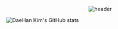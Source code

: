 <div align="center">
  
  ![header](https://capsule-render.vercel.app/api?type=transparent&text=Welcome%20to%20Hans%20GitHub&fontSize=70&fontColor=0e2e53)
</div>

![DaeHan Kim's GitHub stats](https://github-readme-stats.vercel.app/api?username=Kim-DaeHan&show_icons=true&include_all_commits=true&theme=tokyonight)


